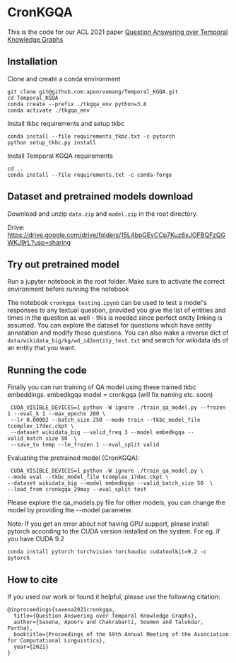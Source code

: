# CronKGQA
This is the code for our ACL 2021 paper [Question Answering over Temporal Knowledge Graphs](https://arxiv.org/abs/2106.01515)


## Installation

Clone and create a conda environment
``` 
git clone git@github.com:apoorvumang/Temporal_KGQA.git
cd Temporal_KGQA
conda create --prefix ./tkgqa_env python=3.8
conda activate ./tkgqa_env
```
<!-- Make sure ``python`` and ``pip`` commands point to ``./tkgqa_env``. Output of ``which`` should be something like
```
which python
[...]/Temporal_KGQA/tkgqa_env/bin/python
```
If this is not the case, try replacing ``python`` with ``python3``. If that works, replace ``python`` with ``python3`` in all commands below.
 -->

Install tkbc requirements and setup tkbc
```
conda install --file requirements_tkbc.txt -c pytorch
python setup_tkbc.py install
```

Install Temporal KGQA requirements
```
cd ..
conda install --file requirements.txt -c conda-forge
```


## Dataset and pretrained models download

Download and unzip ``data.zip`` and ``model.zip`` in the root directory.

Drive: https://drive.google.com/drive/folders/15L4bpGEvCCp7Kuz6xJOFBQFzQGWKJ9rL?usp=sharing
<!-- 
```
wget https://storage.googleapis.com/cronkgqa/data.zip 
wget https://storage.googleapis.com/cronkgqa/models.zip
unzip -q data.zip && unzip -q models.zip
rm data.zip && rm models.zip
```
 -->
## Try out pretrained model

Run a jupyter notebook in the root folder. Make sure to activate the correct environment before running the notebook

The notebook ``cronkgqa_testing.ipynb`` can be used to test a model's responses to any textual question, provided you give the list of entities and times in the question as well - this is needed since perfect entity linking is assumed. You can explore the dataset for questions which have entity annotation and modify those questions. You can also make a reverse dict of ``data/wikidata_big/kg/wd_id2entity_text.txt`` and search for wikidata ids of an entity that you want.


## Running the code


Finally you can run training of QA model using these trained tkbc embeddings. embedkgqa model = cronkgqa (will fix naming etc. soon)
```
 CUDA_VISIBLE_DEVICES=1 python -W ignore ./train_qa_model.py --frozen 1 --eval_k 1 --max_epochs 200 \
 --lr 0.00002 --batch_size 250 --mode train --tkbc_model_file tcomplex_17dec.ckpt \
 --dataset wikidata_big --valid_freq 3 --model embedkgqa --valid_batch_size 50  \
 --save_to temp --lm_frozen 1 --eval_split valid
 ```
 
Evaluating the pretrained model (CronKGQA):
 ```
  CUDA_VISIBLE_DEVICES=1 python -W ignore ./train_qa_model.py \
 --mode eval --tkbc_model_file tcomplex_17dec.ckpt \
 --dataset wikidata_big --model embedkgqa --valid_batch_size 50  \
 --load_from cronkgqa_29may --eval_split test
 ```

Please explore the qa_models.py file for other models, you can change the model by providing the --model parameter.

Note: If you get an error about not having GPU support, please install pytorch according to the CUDA version installed on the system. For eg. if you have CUDA 9.2
```
conda install pytorch torchvision torchaudio cudatoolkit=9.2 -c pytorch
```

## How to cite
If you used our work or found it helpful, please use the following citation:

```
@inproceedings{saxena2021cronkgqa,
  title={Question Answering over Temporal Knowledge Graphs},
  author={Saxena, Apoorv and Chakrabarti, Soumen and Talukdar, Partha},
  booktitle={Proceedings of the 59th Annual Meeting of the Association for Computational Linguistics},
  year={2021}
}
```
